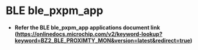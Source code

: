 # BLE ble_pxpm_app

-   **Refer the BLE ble_pxpm_app applications document link (https://onlinedocs.microchip.com/v2/keyword-lookup?keyword=BZ2_BLE_PROXIMTY_MON&version=latest&redirect=true)**